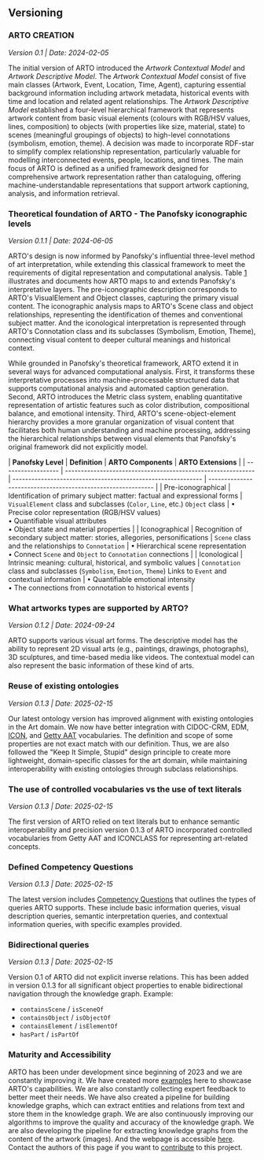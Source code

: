 ## Versioning

### ARTO CREATION
*Version 0.1 | Date: 2024-02-05*

The initial version of ARTO introduced the *Artwork Contextual Model* and *Artwork Descriptive Model*. The *Artwork Contextual Model* consist of five main classes (Artwork, Event, Location, Time, Agent), capturing essential background information including artwork metadata, historical events with time and location and related agent relationships. The *Artwork Descriptive Model* established a four-level hierarchical framework that represents artwork content from basic visual elements (colours with RGB/HSV values, lines, composition) to objects (with properties like size, material, state) to scenes (meaningful groupings of objects) to high-level connotations (symbolism, emotion, theme). A decision was made to incorporate RDF-star to simplify complex relationship representation, particularly valuable for modelling interconnected events, people, locations, and times. The main focus of ARTO is defined as a unified framework designed for comprehensive artwork representation rather than cataloguing, offering machine-understandable representations that support artwork captioning, analysis, and information retrieval.


### Theoretical foundation of ARTO - The Panofsky iconographic levels
*Version 0.1.1 | Date: 2024-06-05*

ARTO's design is now informed by Panofsky's influential three-level method of art interpretation, while extending this classical framework to meet the requirements of digital representation and computational analysis. Table [1](#table1) illustrates and documents how ARTO maps to and extends Panofsky's interpretative layers. The pre-iconographic description corresponds to ARTO's VisualElement and Object classes, capturing the primary visual content. The iconographic analysis maps to ARTO's Scene class and object relationships, representing the identification of themes and conventional subject matter. And the iconological interpretation is represented through ARTO's Connotation class and its subclasses (Symbolism, Emotion, Theme), connecting visual content to deeper cultural meanings and historical context.

While grounded in Panofsky's theoretical framework, ARTO extend it in several ways for advanced computational analysis. First, it transforms these interpretative processes into machine-processable structured data that supports computational analysis and automated caption generation. Second, ARTO introduces the Metric class system, enabling quantitative representation of artistic features such as color distribution, compositional balance, and emotional intensity. Third, ARTO's scene-object-element hierarchy provides a more granular organization of visual content that facilitates both human understanding and machine processing, addressing the hierarchical relationships between visual elements that Panofsky's original framework did not explicitly model.



<a id="table1"></a>
| **Panofsky Level** | **Definition**                                               | **ARTO Components**                                          | **ARTO Extensions**                                          |
| ------------------ | ------------------------------------------------------------ | ------------------------------------------------------------ | ------------------------------------------------------------ |
| Pre-iconographical | Identification of primary subject matter: factual and expressional forms | `VisualElement` class and subclasses (`Color`, `Line`, etc.) `Object` class | • Precise color representation (RGB/HSV values)<br>• Quantifiable visual attributes<br>• Object state and material properties |
| Iconographical     | Recognition of secondary subject matter: stories, allegories, personifications | `Scene` class and the relationships to `Connotation`         | • Hierarchical scene representation<br>• Connect `Scene` and `Object` to `Connotation` connections |
| Iconological       | Intrinsic meaning: cultural, historical, and symbolic values | `Connotation` class and subclasses (`Symbolism`, `Emotion`, `Theme`) Links to `Event` and contextual information | •  Quantifiable emotional intensity<br>• The connections from connotation to historical events |




### What artworks types are supported by ARTO?

*Version 0.1.2 | Date: 2024-09-24*


ARTO supports various visual art forms. The descriptive model has the ability to represent 2D visual arts (e.g., paintings, drawings, photographs), 3D sculptures, and time-based media like videos. The contextual model can also represent the basic information of these kind of arts.



### Reuse of existing ontologies

*Version 0.1.3 | Date: 2025-02-15*

Our latest ontology version has improved alignment with existing ontologies in the Art domain. We now have better integration with CIDOC-CRM, EDM, [ICON](https://w3id.org/icon/ontology/), and [Getty AAT](https://www.getty.edu/research/tools/vocabularies/aat/) vocabularies. The definition and scope of some properties are not exact match with our definition. Thus, we are also followed the "Keep It Simple, Stupid" design principle to create more lightweight, domain-specific classes for the art domain, while maintaining interoperability with existing ontologies through subclass relationships. 






### The use of controlled vocabularies vs the use of text literals

*Version 0.1.3 | Date: 2025-02-15*

The first version of ARTO relied on text literals but to enhance semantic interoperability and precision version 0.1.3 of ARTO incorporated controlled vocabularies from Getty AAT and ICONCLASS for representing art-related concepts.

 <!-- The latest version addresses this by incorporating controlled vocabularies from Getty AAT and ICONCLASS for representing art-related concepts. This shift from text literals to structured vocabulary terms enhances semantic precision and interoperability. -->


### Defined Competency Questions 

*Version 0.1.3 | Date: 2025-02-15*

The latest version includes [Competency Questions](#competency-questions) that outlines the types of queries ARTO supports. These include basic information queries, visual description queries, semantic interpretation queries, and contextual information queries, with specific examples provided. 



### Bidirectional queries

*Version 0.1.3 | Date: 2025-02-15*

Version 0.1 of ARTO did not explicit inverse relations. This has been added in version 0.1.3 for all significant object properties to enable bidirectional navigation through the knowledge graph. 
Example:
- `containsScene` / `isSceneOf`
- `containsObject` / `isObjectOf`  
- `containsElement` / `isElementOf`
- `hasPart` / `isPartOf`



### Maturity and Accessibility

ARTO has been under development since beginning of 2023 and we are constantly improving it. We have created more [examples](examples) here to showcase ARTO's capabilities. We are also constantly collecting expert feedback to better meet their needs. We have also created a pipeline for building knowledge graphs, which can extract entities and relations from text and store them in the knowledge graph. We are also continuously improving our algorithms to improve the quality and accuracy of the knowledge graph. We are also developing the pipeline for extracting knowledge graphs from the content of the artwork (images). And the webpage is accessible [here](website/Artwork%20Object%20Ontology.html). Contact the authors of this page if you want to [contribute](#how-to-contribute) to this project.

